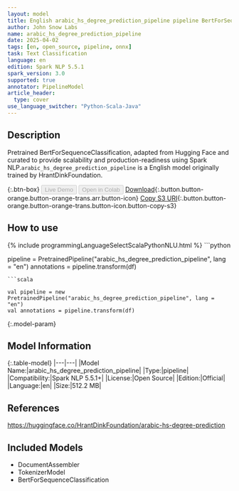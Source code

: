 ```yaml
---
layout: model
title: English arabic_hs_degree_prediction_pipeline pipeline BertForSequenceClassification from HrantDinkFoundation
author: John Snow Labs
name: arabic_hs_degree_prediction_pipeline
date: 2025-04-02
tags: [en, open_source, pipeline, onnx]
task: Text Classification
language: en
edition: Spark NLP 5.5.1
spark_version: 3.0
supported: true
annotator: PipelineModel
article_header:
  type: cover
use_language_switcher: "Python-Scala-Java"
---
```


## Description

Pretrained BertForSequenceClassification, adapted from Hugging Face and curated to provide scalability and production-readiness using Spark NLP.`arabic_hs_degree_prediction_pipeline` is a English model originally trained by HrantDinkFoundation.

{:.btn-box}
<button class="button button-orange" disabled>Live Demo</button>
<button class="button button-orange" disabled>Open in Colab</button>
[Download](https://s3.amazonaws.com/auxdata.johnsnowlabs.com/public/models/arabic_hs_degree_prediction_pipeline_en_5.5.1_3.0_1743600443677.zip){:.button.button-orange.button-orange-trans.arr.button-icon}
[Copy S3 URI](s3://auxdata.johnsnowlabs.com/public/models/arabic_hs_degree_prediction_pipeline_en_5.5.1_3.0_1743600443677.zip){:.button.button-orange.button-orange-trans.button-icon.button-copy-s3}

## How to use



<div class="tabs-box" markdown="1">
{% include programmingLanguageSelectScalaPythonNLU.html %}
```python

pipeline = PretrainedPipeline("arabic_hs_degree_prediction_pipeline", lang = "en")
annotations =  pipeline.transform(df)   

```
```scala

val pipeline = new PretrainedPipeline("arabic_hs_degree_prediction_pipeline", lang = "en")
val annotations = pipeline.transform(df)

```
</div>

{:.model-param}
## Model Information

{:.table-model}
|---|---|
|Model Name:|arabic_hs_degree_prediction_pipeline|
|Type:|pipeline|
|Compatibility:|Spark NLP 5.5.1+|
|License:|Open Source|
|Edition:|Official|
|Language:|en|
|Size:|512.2 MB|

## References

https://huggingface.co/HrantDinkFoundation/arabic-hs-degree-prediction

## Included Models

- DocumentAssembler
- TokenizerModel
- BertForSequenceClassification
